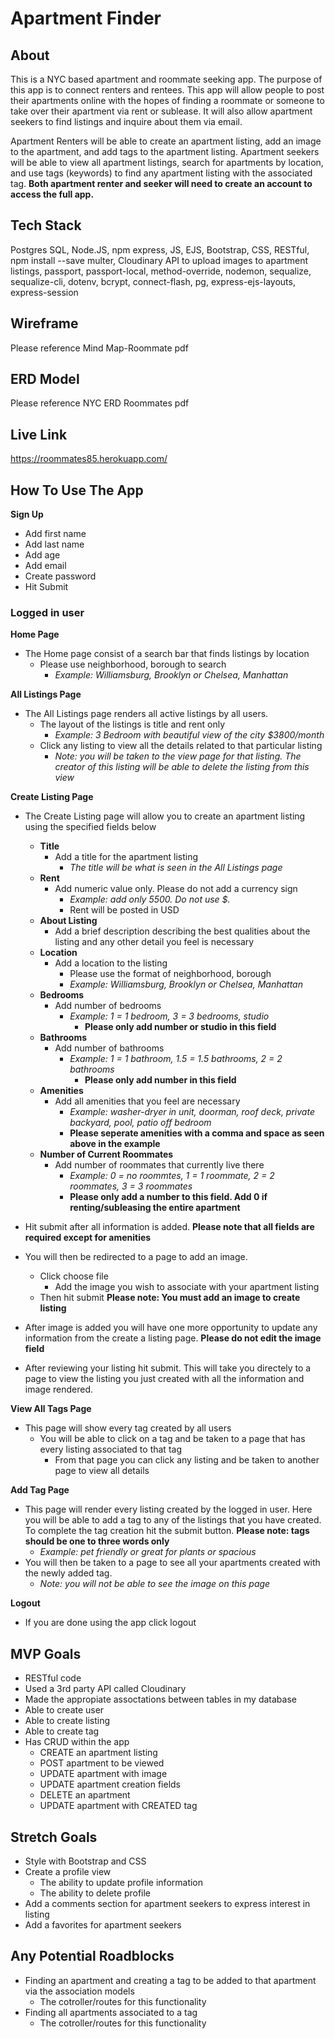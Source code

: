 # Apartment Finder

## About 

This is a NYC based apartment and roommate seeking app. The purpose of this app is to connect renters and rentees. This app will allow people to post their apartments online with the hopes of finding a roommate or someone to take over their apartment via rent or sublease. It will also allow apartment seekers to find listings and inquire about them via email.

Apartment Renters will be able to create an apartment listing, add an image to the apartment, and add tags to the apartment listing. Apartment seekers will be able to view all apartment listings, search for apartments by location, and use tags (keywords) to find any apartment listing with the associated tag. **Both apartment renter and seeker will need to create an account to access the full app.**

## Tech Stack

Postgres SQL, Node.JS, npm express, JS, EJS, Bootstrap, CSS, RESTful, npm install --save multer, Cloudinary API to upload images to apartment listings, passport, passport-local, method-override, nodemon, sequalize, sequalize-cli, dotenv, bcrypt, connect-flash, pg, express-ejs-layouts, express-session

## Wireframe

Please reference Mind Map-Roommate pdf

## ERD Model

Please reference NYC ERD Roommates pdf

## Live Link

https://roommates85.herokuapp.com/

## How To Use The App
**Sign Up**
* Add first name
* Add last name
* Add age
* Add email
* Create password
* Hit Submit

### Logged in user
**Home Page**
* The Home page consist of a search bar that finds listings by location
    * Please use neighborhood, borough to search
        * *Example: Williamsburg, Brooklyn or Chelsea, Manhattan*

**All Listings Page**
* The All Listings page renders all active listings by all users.
    * The layout of the listings is title and rent only
        * *Example: 3 Bedroom with beautiful view of the city $3800/month*
    * Click any listing to view all the details related to that particular listing
        * *Note: you will be taken to the view page for that listing. The creator of this listing will be able to delete the listing from this view*

**Create Listing Page**
* The Create Listing page will allow you to create an apartment listing using the specified fields below
    * **Title**
        * Add a title for the apartment listing
            * *The title will be what is seen in the All Listings page*
    * **Rent**
        * Add numeric value only. Please do not add a currency sign
            * *Example: add only 5500. Do not use $.*
            * Rent will be posted in USD
    * **About Listing**
        * Add a brief description describing the best qualities about the listing and any other detail you feel is necessary
    * **Location**
        * Add a location to the listing
            * Please use the format of neighborhood, borough
            * *Example: Williamsburg, Brooklyn or Chelsea, Manhattan*
    * **Bedrooms**
        * Add number of bedrooms
            * *Example: 1 = 1 bedroom, 3 = 3 bedrooms, studio*
                * **Please only add number or studio in this field**
    * **Bathrooms**
        * Add number of bathrooms
            * *Example: 1 = 1 bathroom, 1.5 = 1.5 bathrooms, 2 = 2 bathrooms*
                * **Please only add number in this field**
    * **Amenities**
        * Add all amenities that you feel are necessary
            * *Example: washer-dryer in unit, doorman, roof deck, private backyard, pool, patio off bedroom*
            * **Please seperate amenities with a comma and space as seen above in the example**
    * **Number of Current Roommates**
        * Add number of roommates that currently live there
            * *Example: 0 = no roommtes, 1 = 1 roommate, 2 = 2 roommates, 3 = 3 roommates*
            * **Please only add a number to this field. Add 0 if renting/subleasing the entire apartment**

* Hit submit after all information is added. 
**Please note that all fields are required except for amenities**

* You will then be redirected to a page to add an image. 
    * Click choose file
        * Add the image you wish to associate with your apartment listing
    * Then hit submit
**Please note: You must add an image to create listing**

* After image is added you will have one more opportunity to update any information from the create a listing page. 
**Please do not edit the image field**

* After reviewing your listing hit submit. This will take you directely to a page to view the listing you just created with all the information and image rendered.

**View All Tags Page**
* This page will show every tag created by all users
    * You will be able to click on a tag and be taken to a page that has every listing associated to that tag
        * From that page you can click any listing and be taken to another page to view all details

**Add Tag Page**
* This page will render every listing created by the logged in user. Here you will be able to add a tag to any of the listings that you have created. To complete the tag creation hit the submit button.
    **Please note: tags should be one to three words only**
    * *Example: pet friendly or great for plants or spacious*
* You will then be taken to a page to see all your apartments created with the newly added tag.
    * *Note: you will not be able to see the image on this page*

**Logout**
* If you are done using the app click logout
                   
## MVP Goals

* RESTful code
* Used a 3rd party API called Cloudinary
* Made the appropiate assoctations between tables in my database
* Able to create user
* Able to create listing
* Able to create tag
* Has CRUD within the app
    * CREATE an apartment listing
    * POST apartment to be viewed
    * UPDATE apartment with image
    * UPDATE apartment creation fields
    * DELETE an apartment
    * UPDATE apartment with CREATED tag

## Stretch Goals

* Style with Bootstrap and CSS
* Create a profile view
    * The ability to update profile information
    * The ability to delete profile
* Add a comments section for apartment seekers to express interest in listing
* Add a favorites for apartment seekers

## Any Potential Roadblocks
* Finding an apartment and creating a tag to be added to that apartment via the association models
    * The cotroller/routes for this functionality
* Finding all apartments associated to a tag
    * The cotroller/routes for this functionality
